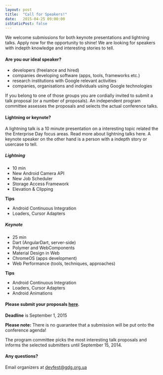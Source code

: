 ```yaml
---
layout: post
title:  "Call for Speakers!"
date:   2015-04-25 09:00:00
isStaticPost: false
---
```

We welcome submissions for both keynote presentations and lightning talks. Apply now for the opportunity to shine! We are looking for speakers with indepth knowledge and interesting stories to tell.

#### Are you our ideal speaker?

* developers (freelance and hired)
* companies developing software (apps, tools, frameworks etc.)
* research institutions with Google relevant activities
* companies, organisations and individuals using Google technologies

If you belong to one of those groups you are cordially invited to submit a talk proposal (or a number of proposals). An independent program committee assesses the proposals and selects the actual conference talks.<br/>

#### Lightning or keynote?
A lightning talk is a 10 minute presentation on a interesting topic related the the Enterprise Day focus areas. Read more about lightning talks here. A keynote speaker on the other hand is a person with a indepth story or usercase to tell.

##### Lightning

* 10 min
* New Android Camera API
* New Job Scheduler
* Storage Access Framework
* Elevation & Clipping

__Tips__

* Android Continuous Integration
* Loaders, Cursor Adapters

##### Keynote

* 25 min
* Dart (AngularDart, server-side)
* Polymer and WebComponents
* Material Design in Web
* ChromeOS (apps development)
* Web Performance (tools, techniques, approaches)

__Tips__

* Android Continuous Integration
* Loaders, Cursor Adapters
* Android Animations


#### Please submit your proposals [here](http://bit.ly/dfua-c4p).
__Deadline__ is September 1, 2015

__Please note:__ There is no guarantee that a submission will be put onto the conference agenda!<br/>

The program committee picks the most interesting talk proposals and informs the selected submitters until September 15, 2014.<br/>

#### Any questions?
Email organizers at [devfest@gdg.org.ua](mailto:devfest@gdg.org.ua)